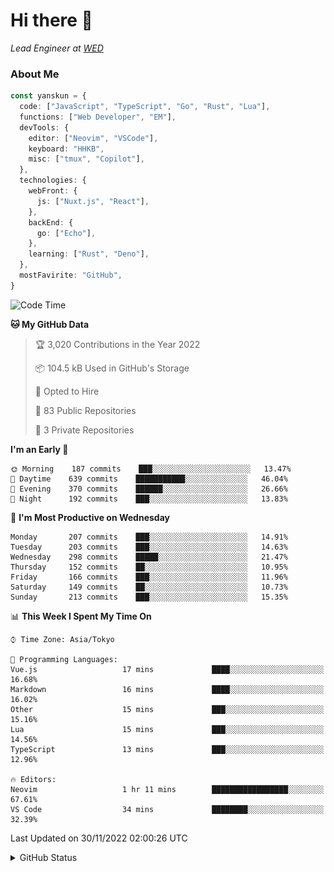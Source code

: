 # Hi there&nbsp;:wave:

_Lead Engineer at [WED](https://github.com/wedinc)_

### About Me

```ts
const yanskun = {
  code: ["JavaScript", "TypeScript", "Go", "Rust", "Lua"],
  functions: ["Web Developer", "EM"],
  devTools: {
    editor: ["Neovim", "VSCode"],
    keyboard: "HHKB",
    misc: ["tmux", "Copilot"],
  },
  technologies: {
    webFront: {
      js: ["Nuxt.js", "React"],
    },
    backEnd: {
      go: ["Echo"],
    },
    learning: ["Rust", "Deno"],
  },
  mostFavirite: "GitHub",
}
```

<!--START_SECTION:waka-->

![Code Time](http://img.shields.io/badge/Code%20Time-1%20hr%2052%20mins-blue)

**🐱 My GitHub Data** 

> 🏆 3,020 Contributions in the Year 2022
 > 
> 📦 104.5 kB Used in GitHub's Storage 
 > 
> 💼 Opted to Hire
 > 
> 📜 83 Public Repositories 
 > 
> 🔑 3 Private Repositories  
 > 
**I'm an Early 🐤** 

```text
🌞 Morning    187 commits    ███░░░░░░░░░░░░░░░░░░░░░░   13.47% 
🌆 Daytime    639 commits    ███████████░░░░░░░░░░░░░░   46.04% 
🌃 Evening    370 commits    ██████░░░░░░░░░░░░░░░░░░░   26.66% 
🌙 Night      192 commits    ███░░░░░░░░░░░░░░░░░░░░░░   13.83%

```
📅 **I'm Most Productive on Wednesday** 

```text
Monday       207 commits    ███░░░░░░░░░░░░░░░░░░░░░░   14.91% 
Tuesday      203 commits    ███░░░░░░░░░░░░░░░░░░░░░░   14.63% 
Wednesday    298 commits    █████░░░░░░░░░░░░░░░░░░░░   21.47% 
Thursday     152 commits    ██░░░░░░░░░░░░░░░░░░░░░░░   10.95% 
Friday       166 commits    ███░░░░░░░░░░░░░░░░░░░░░░   11.96% 
Saturday     149 commits    ██░░░░░░░░░░░░░░░░░░░░░░░   10.73% 
Sunday       213 commits    ███░░░░░░░░░░░░░░░░░░░░░░   15.35%

```


📊 **This Week I Spent My Time On** 

```text
⌚︎ Time Zone: Asia/Tokyo

💬 Programming Languages: 
Vue.js                   17 mins             ████░░░░░░░░░░░░░░░░░░░░░   16.68% 
Markdown                 16 mins             ████░░░░░░░░░░░░░░░░░░░░░   16.02% 
Other                    15 mins             ███░░░░░░░░░░░░░░░░░░░░░░   15.16% 
Lua                      15 mins             ███░░░░░░░░░░░░░░░░░░░░░░   14.56% 
TypeScript               13 mins             ███░░░░░░░░░░░░░░░░░░░░░░   12.96%

🔥 Editors: 
Neovim                   1 hr 11 mins        █████████████████░░░░░░░░   67.61% 
VS Code                  34 mins             ████████░░░░░░░░░░░░░░░░░   32.39%

```

 Last Updated on 30/11/2022 02:00:26 UTC

<!--END_SECTION:waka-->

<details>
<summary>GitHub Status</summary>
<picture>
  <source media="(prefers-color-scheme: dark)" srcset="https://raw.githubusercontent.com/yanskun/yanskun/master/profile-summary-card-output/nord_dark/0-profile-details.svg">
 <img src="https://raw.githubusercontent.com/yanskun/yanskun/master/profile-summary-card-output/default/0-profile-details.svg">
</picture>
<br>
<picture>
  <source media="(prefers-color-scheme: dark)" srcset="https://raw.githubusercontent.com/yanskun/yanskun/master/profile-summary-card-output/nord_dark/1-repos-per-language.svg">
 <img src="https://raw.githubusercontent.com/yanskun/yanskun/master/profile-summary-card-output/default/1-repos-per-language.svg">
</picture>
<picture>
  <source media="(prefers-color-scheme: dark)" srcset="https://raw.githubusercontent.com/yanskun/yanskun/master/profile-summary-card-output/nord_dark/2-most-commit-language.svg">
 <img src="https://raw.githubusercontent.com/yanskun/yanskun/master/profile-summary-card-output/default/2-most-commit-language.svg">
</picture>
<br>
<picture>
  <source media="(prefers-color-scheme: dark)" srcset="https://raw.githubusercontent.com/yanskun/yanskun/master/profile-summary-card-output/nord_dark/3-stats.svg">
 <img src="https://raw.githubusercontent.com/yanskun/yanskun/master/profile-summary-card-output/default/3-stats.svg">
</picture>
<picture>
  <source media="(prefers-color-scheme: dark)" srcset="https://raw.githubusercontent.com/yanskun/yanskun/master/profile-summary-card-output/nord_dark/4-productive-time.svg">
 <img src="https://raw.githubusercontent.com/yanskun/yanskun/master/profile-summary-card-output/default/4-productive-time.svg">
</picture>
</details>
